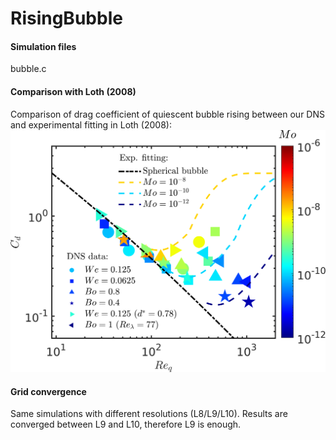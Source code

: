 # RisingBubble
#### Simulation files 
bubble.c

#### Comparison with Loth (2008)
Comparison of drag coefficient of quiescent bubble rising between our DNS and experimental fitting in Loth (2008):
![Comparison](https://github.com/DeikeLab/RisingBubble/blob/main/Comparison.png)

#### Grid convergence 
Same simulations with different resolutions (L8/L9/L10). Results are converged between L9 and L10, therefore L9 is enough.
